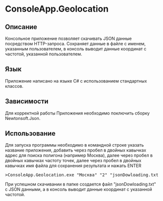 # ConsoleApp.Geolocation
<h2>Описание</h2>
Консольное приложение позволяет скачивать JSON данные посредством HTTP-запроса. 
Сохраняет данные в файле с именем, указанным пользователем, в консоль выводит данные координат с частотой, указанной пользователем.
<h2>Язык</h2>
Приложение написано на языке С# c использованием стандартных классов.
<h2>Зависимости</h2>
Для корректной работы Приложения необходимо поключить сборку Newtonsoft.Json.
<h2>Использование</h2>
Для запуска программы необходимо в командной строке указать название приложения, добавить через пробел в двойных кавычках адрес для поиска полигона (например Москва), 
далее через пробел в двойных кавычках частоту точек, далее через пробел в двойных кавычках имя файла для сохранения результата  и нажать ENTER 
<pre>
>ConsoleApp.Geolocation.exe "Москва" "2" "jsonDowloading.txt"
</pre>
При успешном скачивании в папке создается файл "jsonDowloading.txt" с JSON данными, а в консоль выводит данные координат с указанной частотой.
